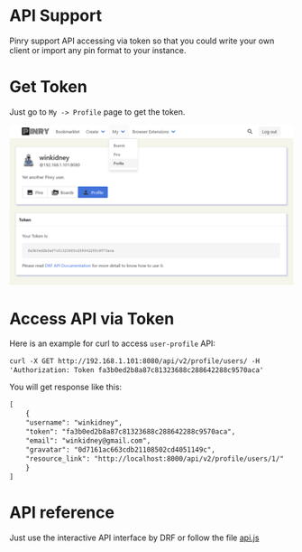 # API Support

Pinry support API accessing via token so that you could write your own client or import any pin format to your instance.

# Get Token
Just go to `My -> Profile` page to get the token.

![token-accessing](./imgs/screenshots/token-access.png)

# Access API via Token

Here is an example for curl to access `user-profile` API:

    curl -X GET http://192.168.1.101:8080/api/v2/profile/users/ -H 'Authorization: Token fa3b0ed2b8a87c81323688c288642288c9570aca'

You will get response like this:

    [
        {
        "username": "winkidney",
        "token": "fa3b0ed2b8a87c81323688c288642288c9570aca",
        "email": "winkidney@gmail.com",
        "gravatar": "0d7161ac663cdb21108502cd4051149c",
        "resource_link": "http://localhost:8000/api/v2/profile/users/1/"
        }
    ]


# API reference
Just use the interactive API interface by DRF or follow the file [api.js](https://github.com/pinry/pinry/blob/master/pinry-spa/src/components/api.js)

